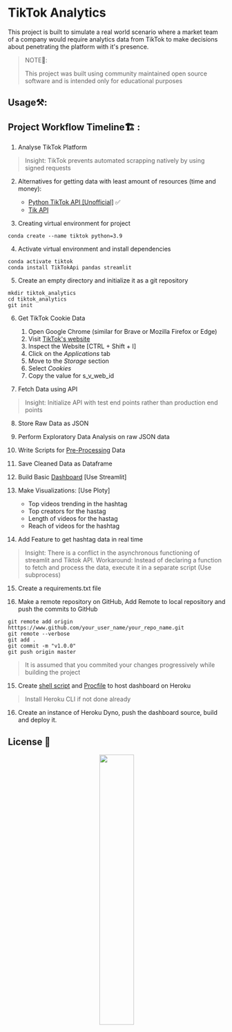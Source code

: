 # TikTok Analytics

This project is built to simulate a real world scenario where a market team of a company would require analytics data from TikTok to make decisions about penetrating the platform with it's presence.


> NOTE📌:
>
> This project was built using community maintained open source software and is intended only for educational purposes



## Usage⚒️:


## Project Workflow Timeline🏗️ :

1. Analyse TikTok Platform
  
> Insight: TikTok prevents automated scrapping natively by using signed requests

2. Alternatives for getting data with least amount of resources (time and money):

    - [Python TikTok API [Unofficial]](https://github.com/davidteather/TikTok-Api) ✅
    - [Tik API](https://tikapi.io/)
3. Creating virtual environment for project

```
conda create --name tiktok python=3.9
```

4. Activate virtual environment and install dependencies

```
conda activate tiktok
conda install TikTokApi pandas streamlit
```

5. Create an empty directory and initialize it as a git repository

```
mkdir tiktok_analytics
cd tiktok_analytics
git init
```

6. Get TikTok Cookie Data
    1. Open Google Chrome (similar for Brave or Mozilla Firefox or Edge)
    2. Visit [TikTok's website](https://www.tiktok.com/)
    3. Inspect the Website [CTRL + Shift + I]
    4. Click on the *Applications* tab
    5. Move to the *Storage* section
    6. Select *Cookies*
    7. Copy the value for s_v_web_id

7. Fetch Data using API
> Insight: Initialize API with test end points rather than production end points

8. Store Raw Data as JSON

9. Perform Exploratory Data Analysis on raw JSON data 

10. Write Scripts for [Pre-Processing](./src/process_data.py) Data

11. Save Cleaned Data as Dataframe

12. Build Basic [Dashboard](./app.py) [Use Streamlit]

13. Make Visualizations: [Use Ploty]
    - Top videos trending in the hashtag
    - Top creators for the hastag
    - Length of videos for the hastag
    - Reach of videos for the hashtag

14. Add Feature to get hashtag data in real time

> Insight: There is a conflict in the asynchronous functioning of streamlit and Tiktok API. 
> Workaround: Instead of declaring a function to fetch and process the data, execute it in a separate script (Use subprocess)


15. Create a requirements.txt file

16. Make a remote repository on GitHub, Add Remote to local repository and push the commits to GitHub
```
git remote add origin htttps://www.github.com/your_user_name/your_repo_name.git
git remote --verbose
git add .
git commit -m "v1.0.0"
git push origin master
```

> It is assumed that you commited your changes progressively while building the project

15. Create [shell script](./setup.sh) and [Procfile](./Procfile) to host dashboard on Heroku

> Install Heroku CLI if not done already

16. Create an instance of Heroku Dyno, push the dashboard source, build and deploy it.



## License 📜



[<p align = 'center'><img src = 'https://media.giphy.com/media/XfD8VJDUurgMjNEP72/giphy.gif' width = 40%></p>](./LICENSE)

